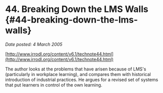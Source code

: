 # 44\. Breaking Down the LMS Walls {#44-breaking-down-the-lms-walls}

_Date posted: 4 March 2005_

[http://www.irrodl.org/content/v6.1/technote44.html](http://www.irrodl.org/content/v6.1/technote44.html)

The author looks at the problems that have arisen because of LMS's (particularly in workplace learning), and compares them with historical introduction of industrial practices. He argues for a revised set of systems that put learners in control of the own learning.